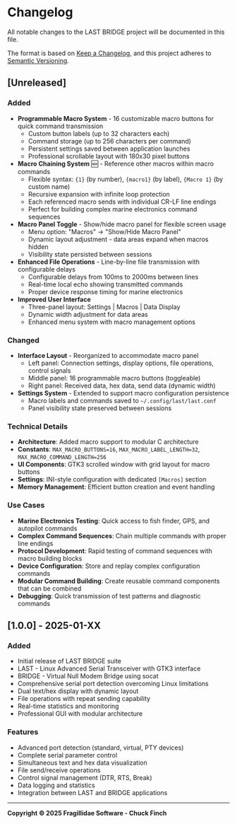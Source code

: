 # Changelog

All notable changes to the LAST BRIDGE project will be documented in this file.

The format is based on [Keep a Changelog](https://keepachangelog.com/en/1.0.0/),
and this project adheres to [Semantic Versioning](https://semver.org/spec/v2.0.0.html).

## [Unreleased]

### Added
- **Programmable Macro System** - 16 customizable macro buttons for quick command transmission
  - Custom button labels (up to 32 characters each)
  - Command storage (up to 256 characters per command)
  - Persistent settings saved between application launches
  - Professional scrollable layout with 180x30 pixel buttons
- **Macro Chaining System** 🆕 - Reference other macros within macro commands
  - Flexible syntax: `{1}` (by number), `{macro1}` (by label), `{Macro 1}` (by custom name)
  - Recursive expansion with infinite loop protection
  - Each referenced macro sends with individual CR-LF line endings
  - Perfect for building complex marine electronics command sequences
- **Macro Panel Toggle** - Show/hide macro panel for flexible screen usage
  - Menu option: "Macros" → "Show/Hide Macro Panel"
  - Dynamic layout adjustment - data areas expand when macros hidden
  - Visibility state persisted between sessions
- **Enhanced File Operations** - Line-by-line file transmission with configurable delays
  - Configurable delays from 100ms to 2000ms between lines
  - Real-time local echo showing transmitted commands
  - Proper device response timing for marine electronics
- **Improved User Interface**
  - Three-panel layout: Settings | Macros | Data Display
  - Dynamic width adjustment for data areas
  - Enhanced menu system with macro management options

### Changed
- **Interface Layout** - Reorganized to accommodate macro panel
  - Left panel: Connection settings, display options, file operations, control signals
  - Middle panel: 16 programmable macro buttons (toggleable)
  - Right panel: Received data, hex data, send data (dynamic width)
- **Settings System** - Extended to support macro configuration persistence
  - Macro labels and commands saved to `~/.config/last/last.conf`
  - Panel visibility state preserved between sessions

### Technical Details
- **Architecture**: Added macro support to modular C architecture
- **Constants**: `MAX_MACRO_BUTTONS=16`, `MAX_MACRO_LABEL_LENGTH=32`, `MAX_MACRO_COMMAND_LENGTH=256`
- **UI Components**: GTK3 scrolled window with grid layout for macro buttons
- **Settings**: INI-style configuration with dedicated `[Macros]` section
- **Memory Management**: Efficient button creation and event handling

### Use Cases
- **Marine Electronics Testing**: Quick access to fish finder, GPS, and autopilot commands
- **Complex Command Sequences**: Chain multiple commands with proper line endings
- **Protocol Development**: Rapid testing of command sequences with macro building blocks
- **Device Configuration**: Store and replay complex configuration commands
- **Modular Command Building**: Create reusable command components that can be combined
- **Debugging**: Quick transmission of test patterns and diagnostic commands

## [1.0.0] - 2025-01-XX

### Added
- Initial release of LAST BRIDGE suite
- LAST - Linux Advanced Serial Transceiver with GTK3 interface
- BRIDGE - Virtual Null Modem Bridge using socat
- Comprehensive serial port detection overcoming Linux limitations
- Dual text/hex display with dynamic layout
- File operations with repeat sending capability
- Real-time statistics and monitoring
- Professional GUI with modular architecture

### Features
- Advanced port detection (standard, virtual, PTY devices)
- Complete serial parameter control
- Simultaneous text and hex data visualization
- File send/receive operations
- Control signal management (DTR, RTS, Break)
- Data logging and statistics
- Integration between LAST and BRIDGE applications

---

**Copyright © 2025 Fragillidae Software - Chuck Finch**
